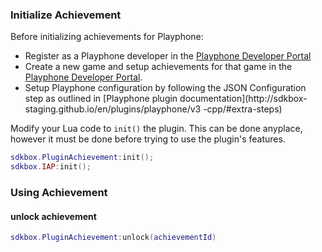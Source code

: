 ### Initialize Achievement
Before initializing achievements for Playphone:

  - Register as a Playphone developer in the [Playphone Developer Portal](http://developer.playphone.com)
  - Create a new game and setup achievements for that game in the [Playphone
   Developer Portal](https://developer.playphone.com/games).
  - Setup Playphone configuration by following the JSON Configuration step as outlined in [Playphone plugin documentation](http://sdkbox- staging.github.io/en/plugins/playphone/v3 -cpp/#extra-steps)

Modify your Lua code to `init()` the plugin. This can be done anyplace, however it must be done before trying to use the plugin's features.
```lua
sdkbox.PluginAchievement:init();
sdkbox.IAP:init();
```

### Using Achievement
#### unlock achievement
```lua
sdkbox.PluginAchievement:unlock(achievementId)
```
